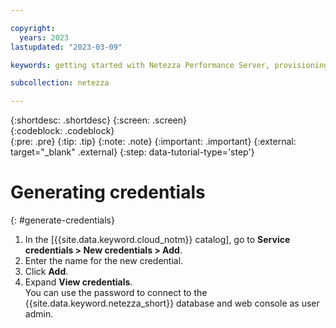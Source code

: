 ```yaml
---

copyright:
  years: 2023
lastupdated: "2023-03-09"

keywords: getting started with Netezza Performance Server, provisioning Netezza Performance Server

subcollection: netezza

---
```


{:shortdesc: .shortdesc}
{:screen: .screen}  
{:codeblock: .codeblock}  
{:pre: .pre}
{:tip: .tip}
{:note: .note}
{:important: .important}
{:external: target="_blank" .external}
{:step: data-tutorial-type='step'}

# Generating credentials
{: #generate-credentials}

1. In the [{{site.data.keyword.cloud_notm}} catalog], go to **Service credentials > New credentials > Add**.
1. Enter the name for the new credential.
1. Click **Add**.   
1. Expand **View credentials**.   
   You can use the password to connect to the {{site.data.keyword.netezza_short}} database and web console as user admin.